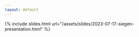 ```yaml
---
layout: default
---
```


{% include slides.html url="/assets/slides/2023-07-17-siegen-presentation.html" %}